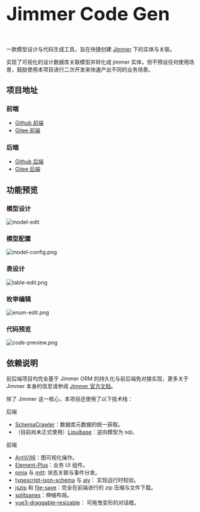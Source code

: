 <h1 style="font-size: 50px; padding-bottom: 20px;">Jimmer Code Gen</h1>

一款模型设计与代码生成工具，旨在快捷创建 [Jimmer](https://github.com/babyfish-ct/jimmer) 下的实体与关联。

实现了可视化的设计数据库关联模型并转化成 jimmer 实体，但不预设任何使用场景，鼓励使用本项目进行二次开发来快速产出不同的业务场景。

## 项目地址

### 前端
- [Github 前端](https://github.com/pot-mot/jimmer-code-gen-vue3)
- [Gitee 前端](https://gitee.com/run-around---whats-wrong/jimmer-code-gen-vue3)

### 后端
- [Github 后端](https://github.com/pot-mot/jimmer-code-gen-kotlin)
- [Gitee 后端](https://gitee.com/run-around---whats-wrong/jimmer-code-gen-kotlin)

## 功能预览

### 模型设计
![model-edit](/images/project-preview/model-edit.png)

### 模型配置
![model-config.png](/images/project-preview/model-config.png)

### 表设计
![table-edit.png](/images/project-preview/table-edit.png)

### 枚举编辑
![enum-edit.png](/images/project-preview/enum-edit.png)

### 代码预览
![code-preview.png](/images/project-preview/code-preview.png)


## 依赖说明

前后端项目均完全基于 Jimmer ORM 的持久化与前后端免对接实现，更多关于 Jimmer 本身的信息请参阅 [Jimmer 官方文档](https://babyfish-ct.github.io/jimmer/zh/)。

除了 Jimmer 这一核心，本项目还使用了以下技术栈：

后端
- [SchemaCrawler](https://www.schemacrawler.com/)：数据库元数据的统一获取。
- （目前尚未正式使用）[Liquibase](https://www.liquibase.org/)：逆向模型为 sql。

前端
- [AntV/X6](https://x6.antv.antgroup.com/)：图可视化操作。
- [Element-Plus](https://element-plus.org/zh-CN/)：业务 UI 组件。
- [pinia](https://pinia.vuejs.org/zh/) 与 [mitt](https://www.npmjs.com/package/mitt): 状态关联与事件分发。
- [typescript-json-schema](https://www.npmjs.com/package/typescript-json-schema) 与 [ajv](https://www.npmjs.com/package/ajv)： 实现运行时校验。
- [jszip](https://www.npmjs.com/package/jszip) 和 [file-save](https://www.npmjs.com/package/file-saver)：完全在前端进行的 zip 压缩与文件下载。
- [splitpanes](https://antoniandre.github.io/splitpanes/)：伸缩布局。
- [vue3-draggable-resizable](https://www.npmjs.com/package/vue3-draggable-resizable)： 可拖曳变形的对话框。
